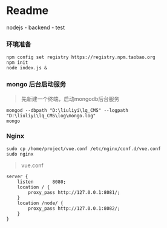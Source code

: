 # Readme 

nodejs - backend - test

### 环境准备

```
npm config set registry https://registry.npm.taobao.org
npm init
node index.js &

```

### mongo 后台启动服务

> 先新建一个终端，启动mongodb后台服务

```
mongod --dbpath "D:\liuliyi\lq_CMS" --logpath "D:\liuliyi\lq_CMS\log\mongo.log"
mongo
```

### Nginx

```
sudo cp /home/project/vue.conf /etc/nginx/conf.d/vue.conf
sudo nginx
```

> vue.conf

```
server {
    listen       8080;
    location / {
        proxy_pass http://127.0.0.1:8081/;
    }
    location /node/ {
        proxy_pass http://127.0.0.1:8082/;
    }
}
```